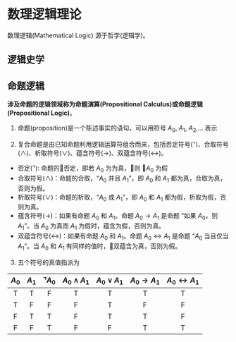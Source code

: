 # 数理逻辑理论

数理逻辑(Mathematical Logic) 源于哲学(逻辑学)。

## 逻辑史学

## 命题逻辑

**涉及命题的逻辑领域称为命题演算(Propositional Calculus)或命题逻辑(Propositional Logic)**。

1. 命题(proposition)是一个陈述事实的语句，可以用符号 $A_{0}$, $A_{1}$, $A_{2}$,... 表示

2. 复合命题是由已知命题利用逻辑运算符组合而来，包括否定符号($\urcorner$)、合取符号($\wedge$)、析取符号($\vee$)、蕴含符号($\rightarrow$)、双蕴含符号($\leftrightarrow$)。

+ 否定($\urcorner$): 命题的否定，即若 $A_{0}$ 为为真，则 $\urcorner A_{0}$ 为假
+ 合取符号($\wedge$)：命题的合取，“$A_{0}$ 并且 $A_{1}$”，即 $A_{0}$ 和 $A_{1}$ 都为真，合取为真，否则为假。
+ 析取符号($\vee$)：命题的析取，“$A_{0}$ 或 $A_{1}$”，即 $A_{0}$ 和 $A_{1}$ 都为假，析取为假，否则为真。
+ 蕴含符号($\rightarrow$)：如果有命题 $A_{0}$ 和 $A_{1}$。命题 $A_{0} \rightarrow A_{1}$ 是命题 “如果 $A_{0}$，则 $A_{1}$”。当 $A_{0}$ 为真而 $A_{1}$ 为假时，蕴含为假，否则为真。
+ 双蕴含符号($\leftrightarrow$)：如果有命题 $A_{0}$ 和 $A_{1}$。命题 $A_{0} \leftrightarrow A_{1}$ 是命题 “$A_{0}$ 当且仅当 $A_{1}$”。当 $A_{0}$ 和 $A_{1}$ 有同样的值时，双蕴含为真，否则为假。

3. 五个符号的真值指派为

| $A_{0}$ | $A_{1}$ | $\urcorner A_{0}$ | $A_{0} \wedge A_{1}$ | $A_{0} \vee A_{1}$ | $A_{0} \rightarrow  A_{1}$ | $A_{0} \leftrightarrow  A_{1}$ |
| :---: | :---: | :---: | :---: | :---: | :---: | :---: |
| T     | T     | F     | T     | T     | T     | T     |
| T     | F     | F     | F     | T     | F     | F     |
| F     | T     | T     | F     | T     | T     | F     |
| F     | F     | T     | F     | F     | T     | T     |
